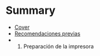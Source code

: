 # Summary

* [Cover](README.md)
* [Recomendaciones previas](recomendaciones_previas.md)
* 1. Preparación de la impresora

